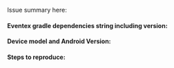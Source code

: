 Issue summary here:

#### Eventex gradle dependencies string including version:

#### Device model and Android Version:

#### Steps to reproduce:



